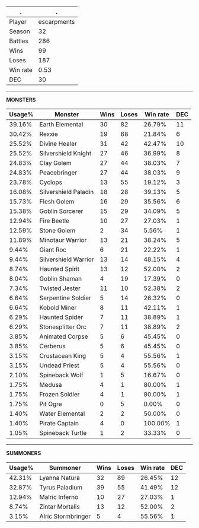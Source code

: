 .|.
|-|-
Player|escarpments
Season|32
Battles|286
Wins|99
Loses|187
Win rate|0.53
DEC|30

---
**MONSTERS**

Usage%|Monster|Wins|Loses|Win rate|DEC|
-|-|-|-|-|-|
39.16%|Earth Elemental|30|82|26.79%|11|
30.42%|Rexxie|19|68|21.84%|6|
25.52%|Divine Healer|31|42|42.47%|10|
25.52%|Silvershield Knight|27|46|36.99%|8|
24.83%|Clay Golem|27|44|38.03%|7|
24.83%|Peacebringer|27|44|38.03%|9|
23.78%|Cyclops|13|55|19.12%|3|
16.08%|Silvershield Paladin|18|28|39.13%|5|
15.73%|Flesh Golem|16|29|35.56%|6|
15.38%|Goblin Sorcerer|15|29|34.09%|5|
12.94%|Fire Beetle|10|27|27.03%|1|
12.59%|Stone Golem|2|34|5.56%|1|
11.89%|Minotaur Warrior|13|21|38.24%|5|
9.44%|Giant Roc|6|21|22.22%|1|
9.44%|Silvershield Warrior|13|14|48.15%|4|
8.74%|Haunted Spirit|13|12|52.00%|2|
8.04%|Goblin Shaman|4|19|17.39%|0|
7.34%|Twisted Jester|11|10|52.38%|2|
6.64%|Serpentine Soldier|5|14|26.32%|0|
6.64%|Kobold Miner|8|11|42.11%|1|
6.29%|Haunted Spider|7|11|38.89%|1|
6.29%|Stonesplitter Orc|7|11|38.89%|2|
3.85%|Animated Corpse|5|6|45.45%|0|
3.85%|Cerberus|5|6|45.45%|0|
3.15%|Crustacean King|5|4|55.56%|1|
3.15%|Undead Priest|5|4|55.56%|0|
2.10%|Spineback Wolf|1|5|16.67%|0|
1.75%|Medusa|4|1|80.00%|1|
1.75%|Frozen Soldier|4|1|80.00%|1|
1.75%|Pit Ogre|0|5|0.00%|0|
1.40%|Water Elemental|2|2|50.00%|0|
1.40%|Pirate Captain|4|0|100.00%|1|
1.05%|Spineback Turtle|1|2|33.33%|0|

---
**SUMMONERS**

Usage%|Summoner|Wins|Loses|Win rate|DEC|
-|-|-|-|-|-|
42.31%|Lyanna Natura|32|89|26.45%|12|
32.87%|Tyrus Paladium|39|55|41.49%|12|
12.94%|Malric Inferno|10|27|27.03%|1|
8.74%|Zintar Mortalis|13|12|52.00%|2|
3.15%|Alric Stormbringer|5|4|55.56%|1|

